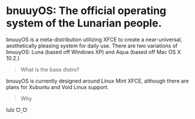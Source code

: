 # **bnuuyOS**: The official operating system of the Lunarian people.

bnuuyOS is a meta-distribution utilizing XFCE to create a near-universal, aesthetically pleasing system for daily use.
There are two variations of bnuuyOS: Luna (based off Windows XP) and Aqua (based off Mac OS X 10.2.)

> What is the base distro?

bnuuyOS is currently designed around Linux Mint XFCE, although there are plans for Xubuntu and Void Linux support.

> Why

lulz ᗜˬᗜ
